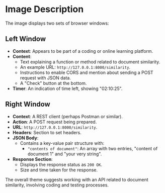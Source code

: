 # Image Description

The image displays two sets of browser windows:

## Left Window
- **Context**: Appears to be part of a coding or online learning platform.
- **Content**: 
  - Text explaining a function or method related to document similarity.
  - An example URL: `http://127.0.0.1:8000/similarity`.
  - Instructions to enable CORS and mention about sending a POST request with JSON data.
  - A "Check" button at the bottom.
- **Timer**: An indication of time left, showing "02:10:25".

## Right Window
- **Context**: A REST client (perhaps Postman or similar).
- **Action**: A POST request being prepared.
- **URL**: `http://127.0.0.1:8000/similarity`.
- **Headers**: Section to set headers.
- **JSON Body**:
  - Contains a key-value pair structure with:
    - `"contents of document"`: An array with two entries, "content of document 1" and "your very string".
- **Response Section**: 
  - Displays the response status as `200 OK`.
  - Size and time taken for the response.

The overall theme suggests working with an API related to document similarity, involving coding and testing processes.